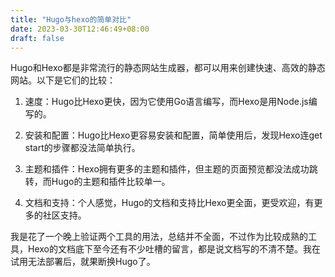 ```yaml
---
title: "Hugo与hexo的简单对比"
date: 2023-03-30T12:46:49+08:00
draft: false  
---
```


Hugo和Hexo都是非常流行的静态网站生成器，都可以用来创建快速、高效的静态网站。以下是它们的比较：

1. 速度：Hugo比Hexo更快，因为它使用Go语言编写，而Hexo是用Node.js编写的。

2. 安装和配置：Hugo比Hexo更容易安装和配置，简单使用后，发现Hexo连get start的步骤都没法简单执行。

3. 主题和插件：Hexo拥有更多的主题和插件，但主题的页面预览都没法成功跳转，而Hugo的主题和插件比较单一。

4. 文档和支持：个人感觉，Hugo的文档和支持比Hexo更全面，更受欢迎，有更多的社区支持。

我是花了一个晚上验证两个工具的用法，总结并不全面，不过作为比较成熟的工具，Hexo的文档底下至今还有不少吐槽的留言，都是说文档写的不清不楚。我在试用无法部署后，就果断换Hugo了。